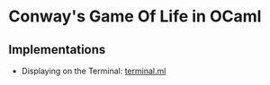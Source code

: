 # Conway's Game Of Life in OCaml

## Implementations
- Displaying on the Terminal: [terminal.ml](terminal.ml)
